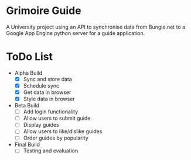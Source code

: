 # Grimoire Guide
A University project using an API to synchronise data from Bungie.net to a Google App Engine python server for a guide application.

# ToDo List
- Alpha Build
  - [x] Sync and store data
  - [x] Schedule sync
  - [x] Get data in browser
  - [x] Style data in browser
- Beta Build
  - [ ] Add login functionality
  - [ ] Allow users to submit guide
  - [ ] Display guides
  - [ ] Allow users to like/dislike guides
  - [ ] Order guides by popularity
- Final Build
  - [ ] Testing and evaluation